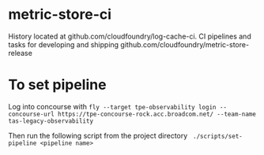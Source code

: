 # metric-store-ci

History located at github.com/cloudfoundry/log-cache-ci.
CI pipelines and tasks for developing and shipping github.com/cloudfoundry/metric-store-release

# To set pipeline

Log into concourse with
```fly --target tpe-observability login --concourse-url https://tpe-concourse-rock.acc.broadcom.net/ --team-name tas-legacy-observability```


Then run the following script from the project directory
``` ./scripts/set-pipeline <pipeline name>```
